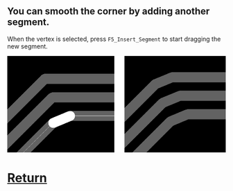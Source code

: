 ## You can smooth the corner by adding another segment.

When the vertex is selected, press `F5_Insert_Segment` to start dragging the new segment. 

![](pictures/edit_tr7.png)

# [Return](How_to.md)
